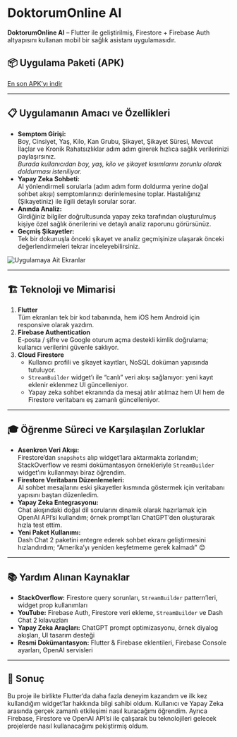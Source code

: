 # DoktorumOnline AI

**DoktorumOnline AI** – Flutter ile geliştirilmiş, Firestore + Firebase Auth altyapısını kullanan mobil bir sağlık asistanı uygulamasıdır.

## 📦 Uygulama Paketi (APK)
[En son APK’yı indir](https://github.com/recepzgrmh/DoktorumOnline-AI/releases/latest/download/app-release.apk)


---

## 📋 Uygulamanın Amacı ve Özellikleri
- **Semptom Girişi:**  
  Boy, Cinsiyet, Yaş, Kilo, Kan Grubu, Şikayet, Şikayet Süresi, Mevcut İlaçlar ve Kronik Rahatsızlıklar adım adım girerek hızlıca sağlık verilerinizi paylaşırsınız.  
  *Burada kullanıcıdan boy, yaş, kilo ve şikayet kısımlarını zorunlu olarak doldurması isteniliyor.*
- **Yapay Zeka Sohbeti:**  
  AI yönlendirmeli sorularla (adım adım form doldurma yerine doğal sohbet akışı) semptomlarınızı derinlemesine toplar. Hastalığınız (Şikayetiniz) ile ilgili detaylı sorular sorar.  
- **Anında Analiz:**  
  Girdiğiniz bilgiler doğrultusunda yapay zeka tarafından oluşturulmuş kişiye özel sağlık önerilerini ve detaylı analiz raporunu görürsünüz.  
- **Geçmiş Şikayetler:**  
  Tek bir dokunuşla önceki şikayet ve analiz geçmişinize ulaşarak önceki değerlendirmeleri tekrar inceleyebilirsiniz.



![Uygulamaya Ait Ekranlar](Frame_5.png)



---

## 🏗️ Teknoloji ve Mimarisi
1. **Flutter**  
   Tüm ekranları tek bir kod tabanında, hem iOS hem Android için responsive olarak yazdım.  
2. **Firebase Authentication**  
   E-posta / şifre ve Google oturum açma destekli kimlik doğrulama; kullanıcı verilerini güvenle saklıyor.  
3. **Cloud Firestore**  
   - Kullanıcı profili ve şikayet kayıtları, NoSQL doküman yapısında tutuluyor.  
   - `StreamBuilder` widget’ı ile “canlı” veri akışı sağlanıyor: yeni kayıt eklenir eklenmez UI güncelleniyor.  
   - Yapay zeka sohbet ekranında da mesaj atılır atılmaz hem UI hem de Firestore veritabanı eş zamanlı güncelleniyor.

---

## 🎓 Öğrenme Süreci ve Karşılaşılan Zorluklar
- **Asenkron Veri Akışı:**  
  Firestore’dan `snapshots` alıp widget’lara aktarmakta zorlandım; StackOverflow ve resmi dokümantasyon örnekleriyle `StreamBuilder` widget’ını kullanmayı biraz öğrendim.  
- **Firestore Veritabanı Düzenlemeleri:**  
  AI sohbet mesajlarını eski şikayetler kısmında göstermek için veritabanı yapısını baştan düzenledim.  
- **Yapay Zeka Entegrasyonu:**  
  Chat akışındaki doğal dil sorularını dinamik olarak hazırlamak için OpenAI API’si kullandım; örnek prompt’ları ChatGPT’den oluşturarak hızla test ettim.  
- **Yeni Paket Kullanımı:**  
  Dash Chat 2 paketini entegre ederek sohbet ekranı geliştirmesini hızlandırdım; “Amerika’yı yeniden keşfetmeme gerek kalmadı” 😊

---

## 📚 Yardım Alınan Kaynaklar
- **StackOverflow:** Firestore query sorunları, `StreamBuilder` pattern’leri, widget prop kullanımları  
- **YouTube:** Firebase Auth, Firestore veri ekleme, `StreamBuilder` ve Dash Chat 2 kılavuzları  
- **Yapay Zeka Araçları:** ChatGPT prompt optimizasyonu, örnek diyalog akışları, UI tasarım desteği  
- **Resmi Dokümantasyon:** Flutter & Firebase eklentileri, Firebase Console ayarları, OpenAI servisleri  

---

## 🎯 Sonuç
Bu proje ile birlikte Flutter’da daha fazla deneyim kazandım ve ilk kez kullandığım widget’lar hakkında bilgi sahibi oldum. Kullanıcı ve Yapay Zeka arasında gerçek zamanlı etkileşimi nasıl kuracağımı öğrendim. Ayrıca Firebase, Firestore ve OpenAI API’si ile çalışarak bu teknolojileri gelecek projelerde nasıl kullanacağımı pekiştirmiş oldum.

